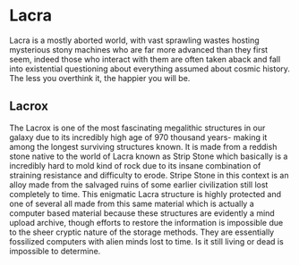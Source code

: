 # Lacra

Lacra is a mostly aborted world, with vast sprawling wastes hosting mysterious stony machines who are far more advanced than they first seem, indeed those who interact with them are often taken aback and fall into existential questioning about everything assumed about cosmic history.  The less you overthink it, the happier you will be.

## Lacrox

The Lacrox is one of the most fascinating megalithic structures in our galaxy due to its incredibly high age of 970 thousand years- making it among the longest surviving structures known.  It is made from a reddish stone native to the world of Lacra known as Strip Stone which basically is a incredibly hard to mold kind of rock due to its insane combination of straining resistance and difficulty to erode.  Stripe Stone in this context is an alloy made from the salvaged ruins of some earlier civilization still lost completely to time.  This enigmatic Lacra structure is highly protected and one of several all made from this same material which is actually a computer based material because these structures are evidently a mind upload archive, though efforts to restore the information is impossible due to the sheer cryptic nature of the storage methods.  They are essentially fossilized computers with alien minds lost to time.  Is it still living or dead is impossible to determine.
